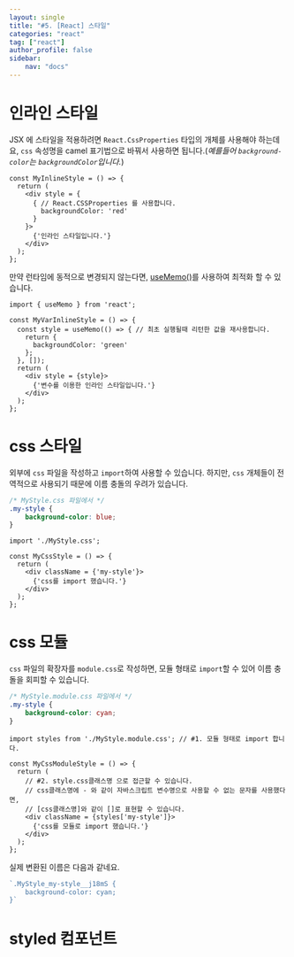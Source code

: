 ```yaml
---
layout: single
title: "#5. [React] 스타일"
categories: "react"
tag: ["react"]
author_profile: false
sidebar: 
    nav: "docs"
---
```


# 인라인 스타일

JSX 에 스타일을 적용하려면 `React.CssProperties` 타입의 개체를 사용해야 하는데요, `css` 속성명을 camel 표기법으로 바꿔서 사용하면 됩니다.(*예를들어 `background-color`는 `backgroundColor`입니다.*)

```tsx
const MyInlineStyle = () => {
  return (
    <div style = {
      { // React.CSSProperties 를 사용합니다.
        backgroundColor: 'red'
      }
    }>
      {'인라인 스타일입니다.'}
    </div>
  );
};
```

만약 런타임에 동적으로 변경되지 않는다면, [useMemo()](??)를 사용하여 최적화 할 수 있습니다.

```tsx
import { useMemo } from 'react';

const MyVarInlineStyle = () => {
  const style = useMemo(() => { // 최초 실행될때 리턴한 값을 재사용합니다.
    return {
      backgroundColor: 'green'
    };
  }, []); 
  return (
    <div style = {style}>
      {'변수를 이용한 인라인 스타일입니다.'}
    </div>
  );
};
```

# css 스타일

외부에 `css` 파일을 작성하고 `import`하여 사용할 수 있습니다. 하지만, `css` 개체들이 전역적으로 사용되기 때문에 이름 충돌의 우려가 있습니다.

```css
/* MyStyle.css 파일에서 */
.my-style {
    background-color: blue;
}
```

```tsx
import './MyStyle.css';

const MyCssStyle = () => {
  return (
    <div className = {'my-style'}>
      {'css를 import 했습니다.'}
    </div>
  );
};
```

# css 모듈

`css` 파일의 확장자를 `module.css`로 작성하면, 모듈 형태로 `import`할 수 있어 이름 충돌을 회피할 수 있습니다. 

```css
/* MyStyle.module.css 파일에서 */
.my-style {
    background-color: cyan;
}
```

```tsx
import styles from './MyStyle.module.css'; // #1. 모듈 형태로 import 합니다.

const MyCssModuleStyle = () => {
  return (
    // #2. style.css클래스명 으로 접근할 수 있습니다. 
    // css클래스명에 - 와 같이 자바스크립트 변수명으로 사용할 수 없는 문자를 사용했다면,
    // [css클래스명]와 같이 []로 표현할 수 있습니다.
    <div className = {styles['my-style']}>
      {'css를 모듈로 import 했습니다.'}
    </div>
  );
};
```

실제 변환된 이름은 다음과 같네요.

```javascript
`.MyStyle_my-style__j18mS {
    background-color: cyan;
}`
```

# styled 컴포넌트